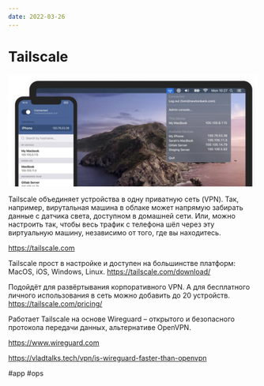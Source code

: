 ```yaml
---
date: 2022-03-26
---
```


# Tailscale

![Tailscale](tailscale.png)

Tailscale объединяет устройства в одну приватную сеть (VPN).
Так, например, вирутальная машина в облаке может напрямую забирать данные с датчика света, доступном в домашней сети. Или, можно настроить так, чтобы весь трафик с телефона шёл через эту виртуальную машину, независимо от того, где вы находитесь.

https://tailscale.com

Tailscale прост в настройке и доступен на большинстве платформ: MacOS, iOS, Windows, Linux.
https://tailscale.com/download/

Подойдёт для развёртывания корпоративного VPN.
А для бесплатного личного использования в сеть можно добавить до 20 устройств.
https://tailscale.com/pricing/

Работает Tailscale на основе Wireguard – открытого и безопасного протокола передачи данных, альтернативе OpenVPN.

https://www.wireguard.com

https://vladtalks.tech/vpn/is-wireguard-faster-than-openvpn

#app #ops
